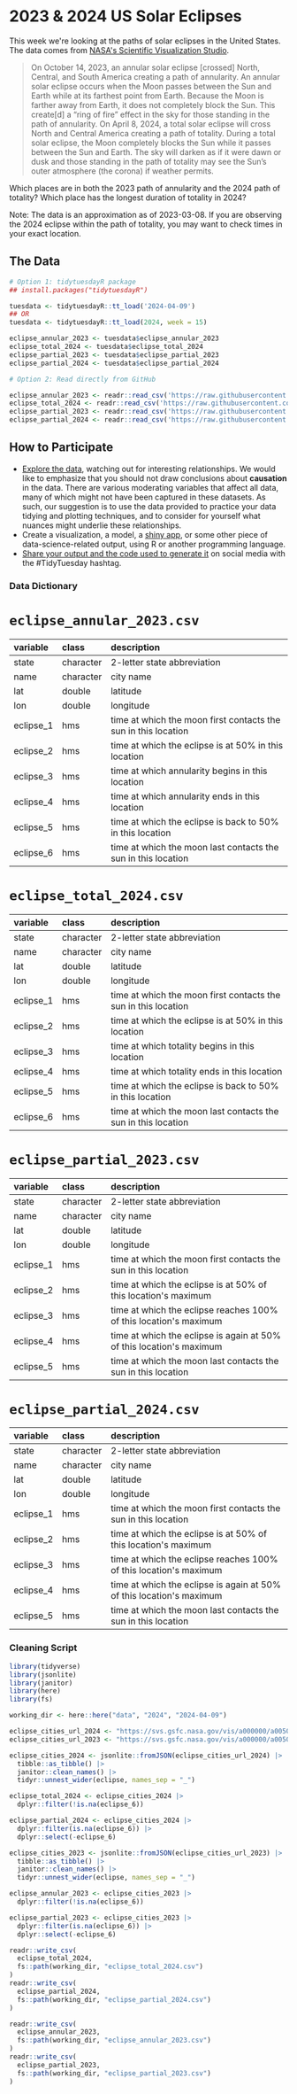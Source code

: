 # 2023 & 2024 US Solar Eclipses 

This week we're looking at the paths of solar eclipses in the United States. The data comes from [NASA's Scientific Visualization Studio](https://svs.gsfc.nasa.gov/5073).

> On October 14, 2023, an annular solar eclipse [crossed] North, Central, and South America creating a path of annularity. An annular solar eclipse occurs when the Moon passes between the Sun and Earth while at its farthest point from Earth. Because the Moon is farther away from Earth, it does not completely block the Sun. This create[d] a “ring of fire” effect in the sky for those standing in the path of annularity. On April 8, 2024, a total solar eclipse will cross North and Central America creating a path of totality. During a total solar eclipse, the Moon completely blocks the Sun while it passes between the Sun and Earth. The sky will darken as if it were dawn or dusk and those standing in the path of totality may see the Sun’s outer atmosphere (the corona) if weather permits.

Which places are in both the 2023 path of annularity and the 2024 path of totality?
Which place has the longest duration of totality in 2024?

Note: The data is an approximation as of 2023-03-08.
If you are observing the 2024 eclipse within the path of totality, you may want to check times in your exact location.


## The Data

```r
# Option 1: tidytuesdayR package 
## install.packages("tidytuesdayR")

tuesdata <- tidytuesdayR::tt_load('2024-04-09')
## OR
tuesdata <- tidytuesdayR::tt_load(2024, week = 15)

eclipse_annular_2023 <- tuesdata$eclipse_annular_2023
eclipse_total_2024 <- tuesdata$eclipse_total_2024
eclipse_partial_2023 <- tuesdata$eclipse_partial_2023
eclipse_partial_2024 <- tuesdata$eclipse_partial_2024

# Option 2: Read directly from GitHub

eclipse_annular_2023 <- readr::read_csv('https://raw.githubusercontent.com/rfordatascience/tidytuesday/main/data/2024/2024-04-09/eclipse_annular_2023.csv')
eclipse_total_2024 <- readr::read_csv('https://raw.githubusercontent.com/rfordatascience/tidytuesday/main/data/2024/2024-04-09/eclipse_total_2024.csv')
eclipse_partial_2023 <- readr::read_csv('https://raw.githubusercontent.com/rfordatascience/tidytuesday/main/data/2024/2024-04-09/eclipse_partial_2023.csv')
eclipse_partial_2024 <- readr::read_csv('https://raw.githubusercontent.com/rfordatascience/tidytuesday/main/data/2024/2024-04-09/eclipse_partial_2024.csv')

```

## How to Participate

- [Explore the data](https://r4ds.hadley.nz/), watching out for interesting relationships. We would like to emphasize that you should not draw conclusions about **causation** in the data. There are various moderating variables that affect all data, many of which might not have been captured in these datasets. As such, our suggestion is to use the data provided to practice your data tidying and plotting techniques, and to consider for yourself what nuances might underlie these relationships.
- Create a visualization, a model, a [shiny app](https://shiny.posit.co/), or some other piece of data-science-related output, using R or another programming language.
- [Share your output and the code used to generate it](../../../sharing.md) on social media with the #TidyTuesday hashtag.

### Data Dictionary

# `eclipse_annular_2023.csv`

|variable  |class              |description |
|:---------|:------------------|:-----------|
|state     |character          |2-letter state abbreviation |
|name      |character          |city name |
|lat       |double             |latitude |
|lon       |double             |longitude |
|eclipse_1 |hms                |time at which the moon first contacts the sun in this location|
|eclipse_2 |hms                |time at which the eclipse is at 50% in this location |
|eclipse_3 |hms                |time at which annularity begins in this location |
|eclipse_4 |hms                |time at which annularity ends in this location |
|eclipse_5 |hms                |time at which the eclipse is back to 50% in this location |
|eclipse_6 |hms                |time at which the moon last contacts the sun in this location |

# `eclipse_total_2024.csv`

|variable  |class              |description |
|:---------|:------------------|:-----------|
|state     |character          |2-letter state abbreviation |
|name      |character          |city name |
|lat       |double             |latitude |
|lon       |double             |longitude |
|eclipse_1 |hms                |time at which the moon first contacts the sun in this location|
|eclipse_2 |hms                |time at which the eclipse is at 50% in this location |
|eclipse_3 |hms                |time at which totality begins in this location |
|eclipse_4 |hms                |time at which totality ends in this location |
|eclipse_5 |hms                |time at which the eclipse is back to 50% in this location |
|eclipse_6 |hms                |time at which the moon last contacts the sun in this location |

# `eclipse_partial_2023.csv`

|variable  |class              |description |
|:---------|:------------------|:-----------|
|state     |character          |2-letter state abbreviation |
|name      |character          |city name |
|lat       |double             |latitude |
|lon       |double             |longitude |
|eclipse_1 |hms                |time at which the moon first contacts the sun in this location|
|eclipse_2 |hms                |time at which the eclipse is at 50% of this location's maximum |
|eclipse_3 |hms                |time at which the eclipse reaches 100% of this location's maximum |
|eclipse_4 |hms                |time at which the eclipse is again at 50% of this location's maximum |
|eclipse_5 |hms                |time at which the moon last contacts the sun in this location |

# `eclipse_partial_2024.csv`

|variable  |class              |description |
|:---------|:------------------|:-----------|
|state     |character          |2-letter state abbreviation |
|name      |character          |city name |
|lat       |double             |latitude |
|lon       |double             |longitude |
|eclipse_1 |hms                |time at which the moon first contacts the sun in this location|
|eclipse_2 |hms                |time at which the eclipse is at 50% of this location's maximum |
|eclipse_3 |hms                |time at which the eclipse reaches 100% of this location's maximum |
|eclipse_4 |hms                |time at which the eclipse is again at 50% of this location's maximum |
|eclipse_5 |hms                |time at which the moon last contacts the sun in this location |


### Cleaning Script

```r
library(tidyverse)
library(jsonlite)
library(janitor)
library(here)
library(fs)

working_dir <- here::here("data", "2024", "2024-04-09")

eclipse_cities_url_2024 <- "https://svs.gsfc.nasa.gov/vis/a000000/a005000/a005073/cities-eclipse-2024.json"
eclipse_cities_url_2023 <- "https://svs.gsfc.nasa.gov/vis/a000000/a005000/a005073/cities-eclipse-2023.json"

eclipse_cities_2024 <- jsonlite::fromJSON(eclipse_cities_url_2024) |> 
  tibble::as_tibble() |> 
  janitor::clean_names() |> 
  tidyr::unnest_wider(eclipse, names_sep = "_")

eclipse_total_2024 <- eclipse_cities_2024 |> 
  dplyr::filter(!is.na(eclipse_6))

eclipse_partial_2024 <- eclipse_cities_2024 |> 
  dplyr::filter(is.na(eclipse_6)) |> 
  dplyr::select(-eclipse_6)

eclipse_cities_2023 <- jsonlite::fromJSON(eclipse_cities_url_2023) |> 
  tibble::as_tibble() |> 
  janitor::clean_names() |> 
  tidyr::unnest_wider(eclipse, names_sep = "_")

eclipse_annular_2023 <- eclipse_cities_2023 |> 
  dplyr::filter(!is.na(eclipse_6))

eclipse_partial_2023 <- eclipse_cities_2023 |> 
  dplyr::filter(is.na(eclipse_6)) |> 
  dplyr::select(-eclipse_6)

readr::write_csv(
  eclipse_total_2024,
  fs::path(working_dir, "eclipse_total_2024.csv")
)
readr::write_csv(
  eclipse_partial_2024,
  fs::path(working_dir, "eclipse_partial_2024.csv")
)

readr::write_csv(
  eclipse_annular_2023,
  fs::path(working_dir, "eclipse_annular_2023.csv")
)
readr::write_csv(
  eclipse_partial_2023,
  fs::path(working_dir, "eclipse_partial_2023.csv")
)
```
